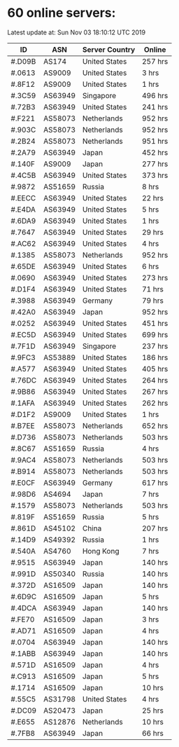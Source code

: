 # 60 online servers:

Latest update at: Sun Nov 03 18:10:12 UTC 2019

| ID | ASN | Server Country | Online |
| -- | --- | -------------- | ------ |
| #.D09B | AS174 | United States | 257 hrs |
| #.0613 | AS9009 | United States | 3 hrs |
| #.8F12 | AS9009 | United States | 1 hrs |
| #.3C59 | AS63949 | Singapore | 496 hrs |
| #.72B3 | AS63949 | United States | 241 hrs |
| #.F221 | AS58073 | Netherlands | 952 hrs |
| #.903C | AS58073 | Netherlands | 952 hrs |
| #.2B24 | AS58073 | Netherlands | 951 hrs |
| #.2A79 | AS63949 | Japan | 452 hrs |
| #.140F | AS9009 | Japan | 277 hrs |
| #.4C5B | AS63949 | United States | 373 hrs |
| #.9872 | AS51659 | Russia | 8 hrs |
| #.EECC | AS63949 | United States | 22 hrs |
| #.E4DA | AS63949 | United States | 5 hrs |
| #.6DA9 | AS63949 | United States | 1 hrs |
| #.7647 | AS63949 | United States | 29 hrs |
| #.AC62 | AS63949 | United States | 4 hrs |
| #.1385 | AS58073 | Netherlands | 952 hrs |
| #.65DE | AS63949 | United States | 6 hrs |
| #.0690 | AS63949 | United States | 273 hrs |
| #.D1F4 | AS63949 | United States | 71 hrs |
| #.3988 | AS63949 | Germany | 79 hrs |
| #.42A0 | AS63949 | Japan | 952 hrs |
| #.0252 | AS63949 | United States | 451 hrs |
| #.EC5D | AS63949 | United States | 699 hrs |
| #.7F1D | AS63949 | Singapore | 237 hrs |
| #.9FC3 | AS53889 | United States | 186 hrs |
| #.A577 | AS63949 | United States | 405 hrs |
| #.76DC | AS63949 | United States | 264 hrs |
| #.9B86 | AS63949 | United States | 267 hrs |
| #.1AFA | AS63949 | United States | 262 hrs |
| #.D1F2 | AS9009 | United States | 1 hrs |
| #.B7EE | AS58073 | Netherlands | 652 hrs |
| #.D736 | AS58073 | Netherlands | 503 hrs |
| #.8C67 | AS51659 | Russia | 4 hrs |
| #.9AC4 | AS58073 | Netherlands | 503 hrs |
| #.B914 | AS58073 | Netherlands | 503 hrs |
| #.E0CF | AS63949 | Germany | 617 hrs |
| #.98D6 | AS4694 | Japan | 7 hrs |
| #.1579 | AS58073 | Netherlands | 503 hrs |
| #.819F | AS51659 | Russia | 5 hrs |
| #.861D | AS45102 | China | 207 hrs |
| #.14D9 | AS49392 | Russia | 1 hrs |
| #.540A | AS4760 | Hong Kong | 7 hrs |
| #.9515 | AS63949 | Japan | 140 hrs |
| #.991D | AS50340 | Russia | 140 hrs |
| #.372D | AS16509 | Japan | 140 hrs |
| #.6D9C | AS16509 | Japan | 5 hrs |
| #.4DCA | AS63949 | Japan | 140 hrs |
| #.FE70 | AS16509 | Japan | 3 hrs |
| #.AD71 | AS16509 | Japan | 4 hrs |
| #.0704 | AS63949 | Japan | 140 hrs |
| #.1ABB | AS63949 | Japan | 140 hrs |
| #.571D | AS16509 | Japan | 4 hrs |
| #.C913 | AS16509 | Japan | 5 hrs |
| #.1714 | AS16509 | Japan | 10 hrs |
| #.55C5 | AS31798 | United States | 4 hrs |
| #.DC09 | AS20473 | Japan | 25 hrs |
| #.E655 | AS12876 | Netherlands | 10 hrs |
| #.7FB8 | AS63949 | Japan | 66 hrs |

